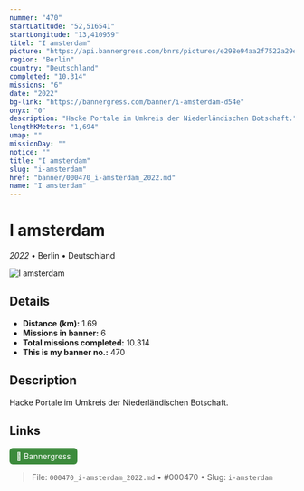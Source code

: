 ```yaml
---
nummer: "470"
startLatitude: "52,516541"
startLongitude: "13,410959"
titel: "I amsterdam"
picture: "https://api.bannergress.com/bnrs/pictures/e298e94aa2f7522a29e7d760244bee19"
region: "Berlin"
country: "Deutschland"
completed: "10.314"
missions: "6"
date: "2022"
bg-link: "https://bannergress.com/banner/i-amsterdam-d54e"
onyx: "0"
description: "Hacke Portale im Umkreis der Niederländischen Botschaft."
lengthKMeters: "1,694"
umap: ""
missionDay: ""
notice: ""
title: "I amsterdam"
slug: "i-amsterdam"
href: "banner/000470_i-amsterdam_2022.md"
name: "I amsterdam"
---
```

# I amsterdam

*2022* • Berlin • Deutschland

![I amsterdam](https://api.bannergress.com/bnrs/pictures/e298e94aa2f7522a29e7d760244bee19)



## Details
- **Distance (km):** 1.69
- **Missions in banner:** 6
- **Total missions completed:** 10.314
- **This is my banner no.:** 470



## Description
Hacke Portale im Umkreis der Niederländischen Botschaft.



## Links
<a href="https://bannergress.com/banner/i-amsterdam-d54e" target="_blank" style="display:inline-block;margin-right:8px;padding:6px 12px;background:#3c8b3c;color:#fff;text-decoration:none;border-radius:6px;">🔗 Bannergress</a>



> File: `000470_i-amsterdam_2022.md`
> • #000470
> • Slug: `i-amsterdam`
